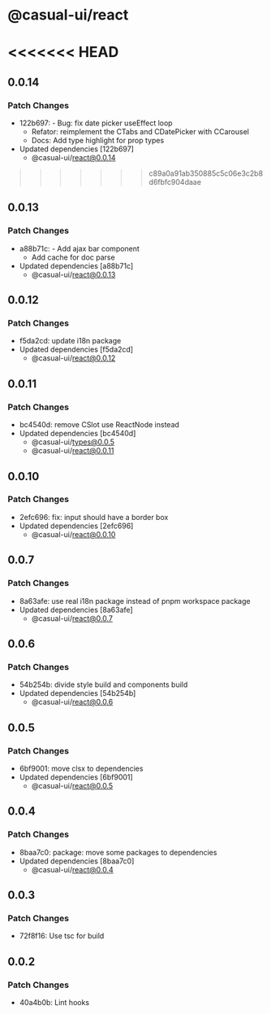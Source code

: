# @casual-ui/react

<<<<<<< HEAD
=======
## 0.0.14

### Patch Changes

- 122b697: - Bug: fix date picker useEffect loop
  - Refator: reimplement the CTabs and CDatePicker with CCarousel
  - Docs: Add type highlight for prop types
- Updated dependencies [122b697]
  - @casual-ui/react@0.0.14

>>>>>>> c89a0a91ab350885c5c06e3c2b8d6fbfc904daae
## 0.0.13

### Patch Changes

- a88b71c: - Add ajax bar component
  - Add cache for doc parse
- Updated dependencies [a88b71c]
  - @casual-ui/react@0.0.13

## 0.0.12

### Patch Changes

- f5da2cd: update i18n package
- Updated dependencies [f5da2cd]
  - @casual-ui/react@0.0.12

## 0.0.11

### Patch Changes

- bc4540d: remove CSlot use ReactNode instead
- Updated dependencies [bc4540d]
  - @casual-ui/types@0.0.5
  - @casual-ui/react@0.0.11

## 0.0.10

### Patch Changes

- 2efc696: fix: input should have a border box
- Updated dependencies [2efc696]
  - @casual-ui/react@0.0.10

## 0.0.7

### Patch Changes

- 8a63afe: use real i18n package instead of pnpm workspace package
- Updated dependencies [8a63afe]
  - @casual-ui/react@0.0.7

## 0.0.6

### Patch Changes

- 54b254b: divide style build and components build
- Updated dependencies [54b254b]
  - @casual-ui/react@0.0.6

## 0.0.5

### Patch Changes

- 6bf9001: move clsx to dependencies
- Updated dependencies [6bf9001]
  - @casual-ui/react@0.0.5

## 0.0.4

### Patch Changes

- 8baa7c0: package: move some packages to dependencies
- Updated dependencies [8baa7c0]
  - @casual-ui/react@0.0.4

## 0.0.3

### Patch Changes

- 72f8f16: Use tsc for build

## 0.0.2

### Patch Changes

- 40a4b0b: Lint hooks
